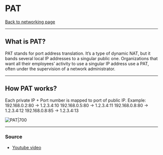 # PAT
[Back to networking page](index.md)
- --
## What is PAT?
PAT stands for port address translation. It’s a type of dynamic NAT, but it bands several local IP addresses to a singular public one. Organizations that want all their employees’ activity to use a singular IP address use a PAT, often under the supervision of a network administrator.
- --
## How PAT works?
Each private IP + Port number  is mapped to port of public IP.
Example:
192.168.0.2:80 -> 1.2.3.4:10
192.168.0.5:80 -> 1.2.3.4:11
192.168.0.8:80 -> 1.2.3.4:12
192.168.0.8:85 -> 1.2.3.4:13

![PAT|700](https://qph.fs.quoracdn.net/main-qimg-61f8d3d6d39bcce4f1398a319aa2775a)
- --
### Source
- [Youtube video](https://youtu.be/awFk_CN9SNs)